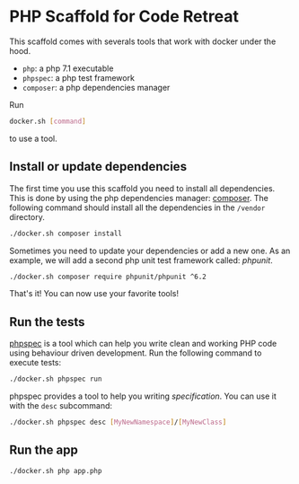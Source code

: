 # PHP Scaffold for Code Retreat

This scaffold comes with severals tools that work with docker under the hood.
- `php`: a php 7.1 executable
- `phpspec`: a php test framework
- `composer`: a php dependencies manager

Run
```bash
docker.sh [command]
```
to use a tool. 

## Install or update dependencies

The first time you use this scaffold you need to install all dependencies. This is done by using the php dependencies manager: [composer](https://getcomposer.org/). The following command should install all the dependencies in the `/vendor` directory.
```bash
./docker.sh composer install
```

Sometimes you need to update your dependencies or add a new one. As an example, we will add a second php unit test framework called: _phpunit_.
```bash
./docker.sh composer require phpunit/phpunit ^6.2
```

That's it! You can now use your favorite tools!

## Run the tests

[phpspec](http://www.phpspec.net/en/stable/manual/introduction.html) is a tool which can help you write clean and working PHP code using behaviour driven development. Run the following command to execute tests:

```bash
./docker.sh phpspec run
```

phpspec provides a tool to help you writing _specification_. You can use it with the `desc` subcommand:
```bash
./docker.sh phpspec desc [MyNewNamespace]/[MyNewClass]
```

## Run the app


```bash
./docker.sh php app.php
```
